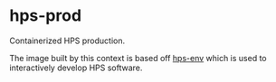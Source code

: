 # hps-prod
Containerized HPS production.

The image built by this context is based off
[hps-env](https://github.com/tomeichlersmith/hps-env)
which is used to interactively develop HPS software.
